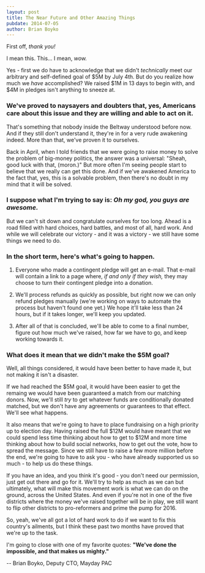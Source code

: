 ```yaml
---
layout: post
title: The Near Future and Other Amazing Things 
pubdate: 2014-07-05
author: Brian Boyko
---
```


First off, *thank you!*

I mean this. This... I mean, *wow.*

Yes - first we do have to acknowledge that we didn't *technically* meet our arbitrary and self-defined goal of $5M by July 4th. But do you realize how much we *have* accomplished? We raised $1M in 13 days to begin with, and $4M in pledges isn't anything to sneeze at. 

### **We've proved to naysayers and doubters that, yes, Americans care about this issue and they are willing and able to act on it.**

That's something that nobody inside the Beltway understood before now. And if they still don't understand it, they're in for a very rude awakening indeed. More than that, we've proven it to ourselves. 

Back in April, when I told friends that we were going to raise money to solve the problem of big-money politics, the answer was a universal: "Sheah, good luck with that, (moron.)" But more often I'm seeing people start to believe that we really can get this done. And if we've awakened America to the fact that, yes, this is a solvable problem, then there's no doubt in my mind that it will be solved. 

### I suppose what I'm trying to say is: *Oh my god, you guys are awesome.*

But we can't sit down and congratulate ourselves for too long. Ahead is a road filled with hard choices, hard battles, and most of all, hard work. And while we will celebrate our victory - and it was a victory - we still have some things we need to do. 

### In the short term, here's what's going to happen.

1. Everyone who made a contingent pledge will get an e-mail. That e-mail will contain a link to a page where, *if and only if they wish,* they may choose to turn their contingent pledge into a donation.

2. We'll process refunds as quickly as possible, but right now we can only refund pledges manually (we're working on ways to automate the process but haven't found one yet.) We hope it'll take less than 24 hours, but if it takes longer, we'll keep you updated. 

3. After all of that is concluded, we'll be able to come to a final number, figure out how much we've raised, how far we have to go, and keep working towards it.

### What does it mean that we didn't make the $5M goal? 

Well, all things considered, it would have been better to have made it, but not making it isn't a disaster. 

If we had reached the $5M goal, it would have been easier to get the remaing we would have been guaranteed a match from our matching donors. Now, we'll still *try* to get whatever funds are conditionally donated matched, but we don't have any agreements or guarantees to that effect. We'll see what happens. 

It also means that we're going to have to place fundraising on a high priority up to election day. Having raised the full $12M would have meant that we could spend less time thinking about how to get to $12M and more time thinking about how to build social networks, how to get out the vote, how to spread the message. Since we still have to raise a few more million before the end, we're going to have to ask you - who have already supported us so much - to help us do these things.

If you have an idea, and you think it's good - you don't need our permission, just get out there and go for it. We'll try to help as much as we can but ultimately, what will make this movement work is what we can do on the ground, across the United States. And even if you're not in one of the five districts where the money we've raised together will be in play, we still want to flip other districts to pro-reformers and prime the pump for 2016. 

So, yeah, we've all got a lot of hard work to do if we want to fix this country's ailments, but I think these past two months have proved that we're up to the task.  

I'm going to close with one of my favorite quotes: **"We've done the impossible, and that makes us mighty."**

-- Brian Boyko, Deputy CTO, Mayday PAC